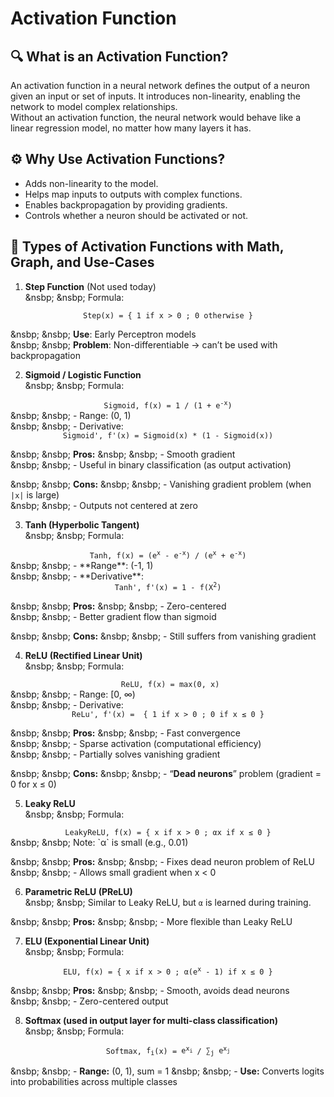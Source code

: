 # Activation Function
##  🔍 What is an Activation Function?
An activation function in a neural network defines the output of a neuron given an input or set of inputs. It introduces non-linearity, enabling the network to model complex relationships. <br>
Without an activation function, the neural network would behave like a linear regression model, no matter how many layers it has.

##  ⚙️ Why Use Activation Functions?
-   Adds non-linearity to the model. <br>
-   Helps map inputs to outputs with complex functions. <br>
-   Enables backpropagation by providing gradients. <br>
-   Controls whether a neuron should be activated or not. <br>

##  🧮 Types of Activation Functions with Math, Graph, and Use-Cases
1. **Step Function** (Not used today) <br>
&nsbp; &nsbp; Formula:
<div>
    <div align='center'>
        <code>Step(x) = { 1 if x &gt; 0 ; 0 otherwise }</code>
    </div>
</div>

&nsbp; &nsbp; **Use**: Early Perceptron models <br>
&nsbp; &nsbp; **Problem**: Non-differentiable → can’t be used with backpropagation <br>


2. **Sigmoid / Logistic Function** <br>
&nsbp; &nsbp; Formula:
<div>
    <div align='center'>
        <code>Sigmoid, f(x) = <span>1 / (1 + <span>e<sup>-x</sup></span>)</span></code>
    </div>
</div>
&nsbp; &nsbp; -  Range: (0, 1) <br>
&nsbp; &nsbp; -  Derivative: <br>
<div>
    <div align='center'>
        <code>Sigmoid', f'(x) = Sigmoid(x) * (1 - Sigmoid(x))</code>
    </div>
</div>

&nsbp; &nsbp; **Pros:**
&nsbp; &nsbp; -  Smooth gradient <br>
&nsbp; &nsbp; -  Useful in binary classification (as output activation) <br>

&nsbp; &nsbp; **Cons:** 
&nsbp; &nsbp; -  Vanishing gradient problem (when `|x|` is large) <br>
&nsbp; &nsbp; -  Outputs not centered at zero <br>


3.  **Tanh (Hyperbolic Tangent)** <br>
&nsbp; &nsbp; Formula:
<div>
    <div align='center'>
        <code>Tanh, f(x) = (<span>e<sup>x</sup></span> - <span>e<sup>-x</sup></span>) / (<span>e<sup>x</sup></span> + <span>e<sup>-x</sup></span>)</code>
    </div>
</div>
&nsbp; &nsbp; - **Range**: (-1, 1) <br>
&nsbp; &nsbp; - **Derivative**: <br>
<div>
    <div align='center'>
        <code>Tanh', f'(x) = 1 - <span>f(X<sup>2</sup></span>)</code>
    </div>
</div>

&nsbp; &nsbp; **Pros:**
&nsbp; &nsbp; -   Zero-centered <br> 
&nsbp; &nsbp; -   Better gradient flow than sigmoid <br>

&nsbp; &nsbp; **Cons:**
&nsbp; &nsbp; -   Still suffers from vanishing gradient

4. **ReLU (Rectified Linear Unit)** <br>
&nsbp; &nsbp; Formula:
<div>
    <div align='center'>
        <code> ReLU, f(x) = max(0, x)</code>
    </div>
</div>
&nsbp; &nsbp; -  Range: [0, ∞) <br>
&nsbp; &nsbp; -  Derivative: <br>
<div>
    <div align='center'>
        <code>ReLu', f'(x) =  { 1 if x &gt; 0 ; 0 if x ≤ 0 }</code>
    </div>
</div>

&nsbp; &nsbp; **Pros:** 
&nsbp; &nsbp; -   Fast convergence <br>
&nsbp; &nsbp; -   Sparse activation (computational efficiency) <br>
&nsbp; &nsbp; -   Partially solves vanishing gradient <br>

&nsbp; &nsbp; **Cons:**
&nsbp; &nsbp; -   “**Dead neurons**” problem (gradient = 0 for x ≤ 0) <br>

5. **Leaky ReLU** <br>
&nsbp; &nsbp; Formula:
<div>
    <div align='center'>
        <code>LeakyReLU, f(x) = { x if x &gt; 0 ; αx if x ≤ 0 }</code>
    </div>
</div>
&nsbp; &nsbp; Note: `α` is small (e.g., 0.01) <br>

&nsbp; &nsbp; **Pros:** 
&nsbp; &nsbp; -   Fixes dead neuron problem of ReLU <br>
&nsbp; &nsbp; -   Allows small gradient when x < 0 <br>

6. **Parametric ReLU (PReLU)** <br>
&nsbp; &nsbp; Similar to Leaky ReLU, but `α` is learned during training. <br>

&nsbp; &nsbp; **Pros:** 
&nsbp; &nsbp; -   More flexible than Leaky ReLU <br>

7. **ELU (Exponential Linear Unit)** <br>
&nsbp; &nsbp; Formula:
<div>
    <div align='center'>
        <code>ELU, f(x) = { x if x &gt; 0 ; α(<span>e<sup>x</sup></span> - 1) if x ≤ 0 }</code>
    </div>
</div>

&nsbp; &nsbp; **Pros:** 
&nsbp; &nsbp; -   Smooth, avoids dead neurons <br>
&nsbp; &nsbp; -   Zero-centered output <br>

8. **Softmax (used in output layer for multi-class classification)** <br>
&nsbp; &nsbp; Formula:
<div>
    <div align='center'>
        <code>Softmax, <span>f<sub>i</sub></span>(x) = <span>e<sup>x<sub>i</sub></sup></span> / <span>∑<sub>j</sub></span> <span>e<sup>x<sub>j</sub></sup></span></code>
    </div>
</div>

&nsbp; &nsbp; - **Range:** (0, 1), sum = 1 
&nsbp; &nsbp; - **Use:** Converts logits into probabilities across multiple classes
